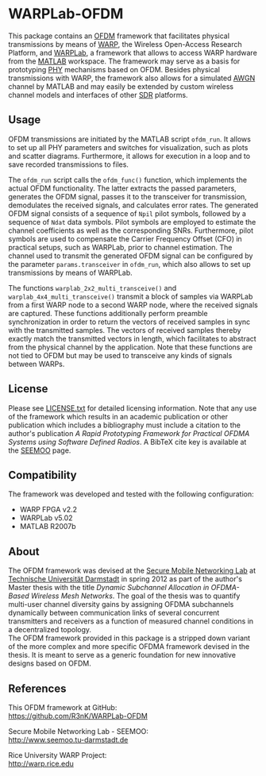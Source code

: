 WARPLab-OFDM
============

This package contains an [OFDM][] framework that facilitates physical transmissions by means of [WARP][], the Wireless Open-Access Research Platform, and [WARPLab][], a framework that allows to access WARP hardware from the [MATLAB][] workspace. 
The framework may serve as a basis for prototyping [PHY][] mechanisms based on OFDM. 
Besides physical transmissions with WARP, the framework also allows for a simulated [AWGN][] channel by MATLAB and may easily be extended by custom wireless channel models and interfaces of other [SDR][] platforms. 



Usage
------------

OFDM transmissions are initiated by the MATLAB script `ofdm_run`. 
It allows to set up all PHY parameters and switches for visualization, such as plots and scatter diagrams. 
Furthermore, it allows for execution in a loop and to save recorded transmissions to files. 

The `ofdm_run` script calls the `ofdm_func()` function, which implements the actual OFDM functionality. 
The latter extracts the passed parameters, generates the OFDM signal, passes it to the transceiver for transmission, demodulates the received signals, and calculates error rates. 
The generated OFDM signal consists of a sequence of `Npil` pilot symbols, followed by a sequence of `Ndat` data symbols. 
Pilot symbols are employed to estimate the channel coefficients as well as the corresponding SNRs. 
Furthermore, pilot symbols are used to compensate the Carrier Frequency Offset (CFO) in practical setups, such as WARPLab, prior to channel estimation. 
The channel used to transmit the  generated OFDM signal can be configured by the parameter `params.transceiver` in `ofdm_run`, which also allows to set up transmissions by means of WARPLab. 

The functions `warplab_2x2_multi_transceive()` and `warplab_4x4_multi_transceive()` transmit a block of samples via WARPLab from a first WARP node to a second WARP node, where the received signals are captured. 
These functions additionally perform preamble synchronization in order to return the vectors of received samples in sync with the transmitted samples. 
The vectors of received samples thereby exactly match the transmitted vectors in length, which facilitates to abstract from the physical channel by the application. 
Note that these functions are not tied to OFDM but may be used to transceive any kinds of signals between WARPs. 



License
------------

Please see [LICENSE.txt](https://github.com/R3nK/WARPLab-OFDM/blob/master/LICENSE.txt) for detailed licensing information. 
Note that any use of the framework which results in an academic publication or other publication which includes a bibliography must include a citation to the author's publication *A Rapid Prototyping Framework for Practical OFDMA Systems using Software Defined Radios*. 
A BibTeX cite key is available at the [SEEMOO][SEEMOO-OFDM] page. 



Compatibility
------------

The framework was developed and tested with the following configuration:

*   WARP FPGA v2.2
*   WARPLab v5.02
*   MATLAB R2007b



About 
------------

The OFDM framework was devised at the [Secure Mobile Networking Lab][SEEMOO] at [Technische Universität Darmstadt][TUD] in spring 2012 as part of the author's Master thesis with the title *Dynamic Subchannel Allocation in OFDMA-Based Wireless Mesh Networks*. 
The goal of the thesis was to quantify multi-user channel diversity gains by assigning OFDMA subchannels dynamically between communication links of several concurrent transmitters and receivers as a function of measured channel conditions in a decentralized topology.  
The OFDM framework provided in this package is a stripped down variant of the more complex and more specific OFDMA framework devised in the thesis. 
It is meant to serve as a generic foundation for new innovative designs based on OFDM. 



References
------------

This OFDM framework at GitHub:  
<https://github.com/R3nK/WARPLab-OFDM>

Secure Mobile Networking Lab - SEEMOO:  
<http://www.seemoo.tu-darmstadt.de>

Rice University WARP Project:  
<http://warp.rice.edu>


[OFDM]: http://en.wikipedia.org/wiki/OFDM "Orthogonal Frequency-Division Multiplexing"
[WARP]: http://warp.rice.edu "Rice University WARP Project"
[WARPLab]: http://warp.rice.edu/trac/wiki/WARPLab "WARPLab Framework"
[MATLAB]: http://www.mathworks.com/products/matlab "MathWorks MATLAB"
[PHY]: http://en.wikipedia.org/wiki/PHY "Physical Layer"
[AWGN]: http://en.wikipedia.org/wiki/AWGN "Additive White Gaussian Noise"
[SDR]: http://en.wikipedia.org/wiki/Software-defined_radio "Software-Defined Radio"
[SEEMOO-OFDM]: http://www.seemoo.tu-darmstadt.de/ofdm "OFDM framework at SEEMOO"
[SEEMOO]: http://www.seemoo.tu-darmstadt.de "Secure Mobile Networking Lab"
[TUD]: http://www.tu-darmstadt.de "Technische Universität Darmstadt"
